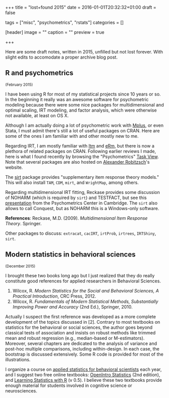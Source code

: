 +++
title = "lost+found 2015"
date = 2016-01-01T20:32:32+01:00
draft = false

tags = ["misc", "psychometrics", "rstats"]
categories = []

[header]
image = ""
caption = ""
preview = true

+++

Here are some draft notes, written in 2015, unfilled but not lost forever. With slight edits to accomodate a proper archive blog post.

## R and psychometrics
<small>(February 2015)</small>

I have been using R for most of my statistical projects since 10 years or so. In the beginning it really was an awesome software for psychometric modeling because there were some nice packages for multidimensional and optimal scaling, IRT modeling, and factor analysis, which were otherwise not available, at least on OS X.

Although I am actually doing a lot of psychometric work with [Mplus](https://www.statmodel.com), or even Stata, I must admit there's still a lot of useful packages on CRAN. Here are some of the ones I am familiar with and other mostly new to me.

Regarding IRT, I am mostly familiar with [ltm](http://cran.r-project.org/web/packages/ltm/index.html) and [eRm](http://cran.r-project.org/web/packages/eRm/index.html), but there is now a plethora of related packages on CRAN. Following earlier reviews I made, here is what I found recently by browsing the "Psychometrics" [Task View](http://cran.r-project.org/web/views/Psychometrics.html). Note that several packages are also hosted on [Alexander Robitzsch](https://sites.google.com/site/alexanderrobitzsch/software)'s website.

The [sirt](http://cran.r-project.org/web/packages/sirt/index.html) package provides "supplementary item response theory models." This will also install `TAM`, `CDM`, `mirt`, and `WrightMap`, among others.

Regarding multidimensional IRT fitting, Reckase provides some discussion of NOHARM (which is required by `sirt`) and TESTFACT, but see this [presentation](http://www.psychometrics.cam.ac.uk/uploads/documents/document-uploads-in-2014/multidimensional-item-response-theory) from the Psychometrics Center in Cambridge. The `sirt` also allows to call Conquest, but as NOHARM this is a Windows-only software.

**References**: Reckase, M.D. (2009). *Multidimensional Item Response Theory*. Springer.

Other packages to discuss: `extracat`, `cacIRT`, `irtProb`, `irtrees`, `IRTShiny`, `sirt`.


## Modern statistics in behavioral sciences
<small>(December 2015)</small>

I brought these two books long ago but I just realized that they do really constitute good references for applied researchers in Behavioral Sciences.

1. Wilcox, R. *Modern Statistics for the Social and Behavioral Sciences, A Practical Introduction*, CRC Press, 2012.
2. Wilcox, R. *Fundamentals of Modern Statistical Methods, Substantially Improving Power and Accuracy* (2nd Ed.), Springer, 2010.

Actually I suspect the first reference was developed as a more complete development of the topics discussed in [2]. Contrary to most textbooks on statistics for the behavioral or social sciences, the author goes beyond classical tests of association and insists on robust methods like trimmed mean and robust regression (e.g., median-based or M-estimators). Moreover, several chapters are dedicated to the analysis of variance and post-hoc multiple comparisons, including within-design. In each case, the bootstrap is discussed extensively. Some R code is provided for most of the illustrations.

I organize a course on [applied statistics for behavioral scientists][cogmaster] each year, and I suggest two free online textbooks: [OpenIntro Statistics][openintrostat] (2nd edition), and [Learning Statistics with R][lsr] (v 0.5). I believe these two textbooks provide enough material for students involved in cognitive science or neurosciences.




[cogmaster]: http://cogmaster-stats.github.io/site/
[openintrostat]: http://www.openintro.org/stat/
[lsr]: http://health.adelaide.edu.au/psychology/ccs/teaching/lsr/
[maa]: http://www.maa.org/publications/maa-reviews/modern-statistics-for-the-social-and-behavioral-sciences-a-practical-introduction
